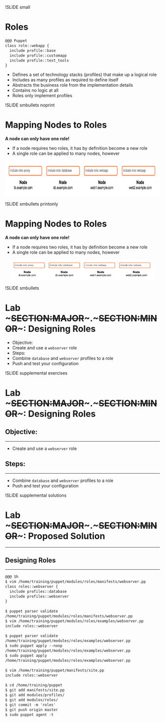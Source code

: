 !SLIDE small 
# Roles

    @@@ Puppet
    class role::webapp {
      include profile::base
      include profile::customapp
      include profile::test_tools
    }

* Defines a set of technology stacks (profiles) that make up a logical role
* Includes as many profiles as required to define itself
* Abstracts the business role from the implementation details
* Contains no logic at all
* Roles only implement profiles


!SLIDE smbullets noprint
# Mapping Nodes to Roles

**A node can only have one role!**

* If a node requires two roles, it has by definition become a new role
* A single role can be applied to many nodes, however

<center><img src="../_images/roles_profiles/role_classification.png" style="width:800px;height:116px;" alt="Role Classification"/></center>


!SLIDE smbullets printonly
# Mapping Nodes to Roles

**A node can only have one role!**

* If a node requires two roles, it has by definition become a new role
* A single role can be applied to many nodes, however

<center><img src="../_images/roles_profiles/role_classification.png" style="width:470px;height:68px;" alt="Role Classification"/></center>


!SLIDE smbullets 
# Lab ~~~SECTION:MAJOR~~~.~~~SECTION:MINOR~~~: Designing Roles

* Objective:
 * Create and use a `webserver` role 
* Steps:
 * Combine `database` and `webserver` profiles to a role
 * Push and test your configuration


!SLIDE supplemental exercises
# Lab ~~~SECTION:MAJOR~~~.~~~SECTION:MINOR~~~: Designing Roles

## Objective:

****

* Create and use a `webserver` role

## Steps:

****

* Combine `database` and `webserver` profiles to a role
* Push and test your configuration


!SLIDE supplemental solutions
# Lab ~~~SECTION:MAJOR~~~.~~~SECTION:MINOR~~~: Proposed Solution

****

## Designing Roles

****

    @@@ Sh
    $ vim /home/training/puppet/modules/roles/manifests/webserver.pp
    class roles::webserver {
      include profiles::database
      include profiles::webserver
    }

    $ puppet parser validate /home/training/puppet/modules/roles/manifests/webserver.pp
    $ vim /home/training/puppet/modules/roles/examples/webserver.pp
    include roles::webserver

    $ puppet parser validate /home/training/puppet/modules/roles/examples/webserver.pp
    $ sudo puppet apply --noop /home/training/puppet/modules/roles/examples/webserver.pp
    $ sudo puppet apply /home/training/puppet/modules/roles/examples/webserver.pp

    $ vim /home/training/puppet/manifests/site.pp
    include roles::webserver

    $ cd /home/training/puppet
    $ git add manifests/site.pp
    $ git add modules/profiles/
    $ git add modules/roles/
    $ git commit -m 'roles'
    $ git push origin master
    $ sudo puppet agent -t

